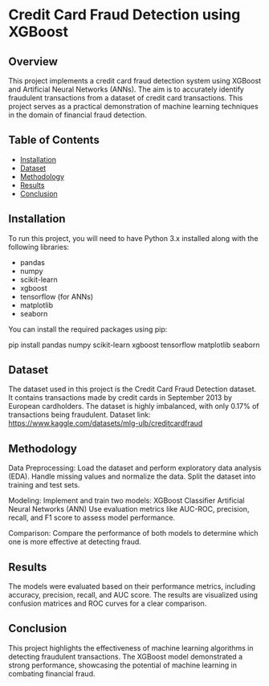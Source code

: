 
# Credit Card Fraud Detection using XGBoost

## Overview

This project implements a credit card fraud detection system using XGBoost and Artificial Neural Networks (ANNs). The aim is to accurately identify fraudulent transactions from a dataset of credit card transactions. This project serves as a practical demonstration of machine learning techniques in the domain of financial fraud detection.

## Table of Contents

- [Installation](#installation)
- [Dataset](#dataset)
- [Methodology](#methodology)
- [Results](#results)
- [Conclusion](#conclusion)

## Installation

To run this project, you will need to have Python 3.x installed along with the following libraries:

- pandas
- numpy
- scikit-learn
- xgboost
- tensorflow (for ANNs)
- matplotlib
- seaborn

You can install the required packages using pip:

pip install pandas numpy scikit-learn xgboost tensorflow matplotlib seaborn

## Dataset
The dataset used in this project is the Credit Card Fraud Detection dataset. It contains transactions made by credit cards in September 2013 by European cardholders. The dataset is highly imbalanced, with only 0.17% of transactions being fraudulent.
Dataset link: https://www.kaggle.com/datasets/mlg-ulb/creditcardfraud

## Methodology

Data Preprocessing:
Load the dataset and perform exploratory data analysis (EDA).
Handle missing values and normalize the data.
Split the dataset into training and test sets.

Modeling:
Implement and train two models:
XGBoost Classifier
Artificial Neural Networks (ANN)
Use evaluation metrics like AUC-ROC, precision, recall, and F1 score to assess model performance.

Comparison:
Compare the performance of both models to determine which one is more effective at detecting fraud.

## Results
The models were evaluated based on their performance metrics, including accuracy, precision, recall, and AUC score. The results are visualized using confusion matrices and ROC curves for a clear comparison.

## Conclusion
This project highlights the effectiveness of machine learning algorithms in detecting fraudulent transactions. The XGBoost model demonstrated a strong performance, showcasing the potential of machine learning in combating financial fraud.


